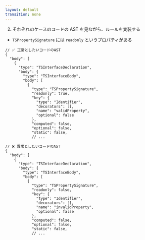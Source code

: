 ```yaml
---
layout: default
transition: none
---
```


<style scoped>
.small-code-json {
  .slidev-code {
    font-size: 0.79rem !important;
    line-height: 0rem !important;
    width: 400px !important;
  }
}
</style>

<div class="_bullet">

2. それぞれのケースのコードの AST を見ながら、ルールを実装する

</div>

<div class="_bullet">

* `TSPropertySignature` には `readonly` というプロパティがある

</div>

<div class="flex justify-around small-code-json">

```json{10,11,15}
// ✅ 正常としたいコードのAST
{
  "body": [
    {
      "type": "TSInterfaceDeclaration",
      "body": {
        "type": "TSInterfaceBody",
        "body": [
          {
            "type": "TSPropertySignature",
            "readonly": true,
            "key": {
              "type": "Identifier",
              "decorators": [],
              "name": "validProperty",
              "optional": false
            },
            "computed": false,
            "optional": false,
            "static": false,
            // ...
```

<div>

```json{10,11,15}
// ❌ 異常としたいコードのAST
{
  "body": [
    {
      "type": "TSInterfaceDeclaration",
      "body": {
        "type": "TSInterfaceBody",
        "body": [
          {
            "type": "TSPropertySignature",
            "readonly": false,
            "key": {
              "type": "Identifier",
              "decorators": [],
              "name": "invalidProperty",
              "optional": false
            },
            "computed": false,
            "optional": false,
            "static": false,
            // ...
```

</div>

</div>

<!-- 

AST を見ると、`TSPropertySignature`というタイプのノードには、`readonly`というプロパティがあることがわかります。  
つまり、この`readonly`プロパティが true の場合は正常とし、false の場合は異常とするといった実装内容になりそうです。
-->